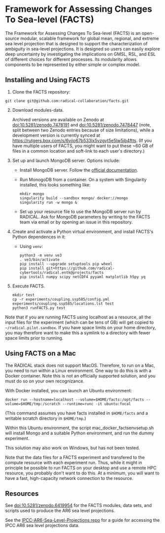# Framework for Assessing Changes To Sea-level (FACTS)

The Framework for Assessing Changes To Sea-level (FACTS) is an open-source modular, scalable framework for global mean, regional, and extreme sea level projection that is designed to support the characterization of ambiguity in sea-level projections. It is designed so users can easily explore deep uncertainty by investigating the implications on GMSL, RSL, and ESL of different choices for different processes. Its modularity allows components to be represented by either simple or complex model. 

## Installing and Using FACTS

1. Clone the FACTS repository:

  ```
  git clone git@github.com:radical-collaboration/facts.git
  ```

2. Download modules-data. 
 
   Archived versions are available on Zenodo at [doi:10.5281/zenodo.7478191](https://doi.org/10.5281/zenodo.7478191) and [doi:10.5281/zenodo.7478447](https://doi.org/10.5281/zenodo.7478447) (note, split between two Zenodo entries because of size limitations), while a development version is currently synced at https://rutgers.box.com/s/6vjio67b533lx5vzgyt5e5lw5jb4ftts. (If you have multiple users of FACTS, you might want to put these ~60 GB of files in a common location and soft-link to each user's directory.) 

3. Set up and launch MongoDB server. Options include:
 
    * Install MongoDB server. Follow the [official documentation](https://www.mongodb.com/docs/manual/administration/install-on-linux/).

    * Run MonogoDB from a container. On a system with Singularity installed, this looks something like:
 
      ```
      mkdir mongo
      singularity build --sandbox mongo/ docker://mongo
      singularity run -w mongo &
      ```

    * Set up your resource file to use the MongoDB server run by RADICAL. Ask for MongoDB parameters by writing to the FACTS team via email or by opening an issue in this repository.

4. Create and activate a Python virtual environment, and install FACTS's Python dependences in it:

   - Using `venv`:

     ```
     python3 -m venv ve3
     . ve3/bin/activate
     pip install --upgrade setuptools pip wheel
     pip install git+https://github.com/radical-cybertools/radical.entk@projects/facts
     pip install numpy scipy netCDF4 pyyaml matplotlib h5py yq
     ```

5. Execute FACTS.

   ```
   mkdir test
   cp -r experiments/coupling.ssp585/config.yml experiments/coupling.ssp585/locations.lst test
   python3 runFACTS.py test
   ```

Note that if you are running FACTS using localhost as a resource, all the input files for the experiment (which can be tens of GB) will get copied to ```~/radical.pilot.sandbox```. If you have space limits on your home directory, you may therefore want to make this a symlink to a directory with fewer space limits prior to running.

## Using FACTS on a Mac

The RADICAL stack does not support MacOS. Therefore, to run on a Mac, you need to run within a Linux environment. One way to do this is with a Docker container. Note this is not an officially supported solution, and you must do so on your own recognizance.

With Docker installed, you can launch an Ubuntu environment:

  ```
  docker run --hostname=localhost --volume=$HOME/facts:/opt/facts --volume=$HOME/tmp:/scratch --runtime=runc -it ubuntu:focal
  ```
(This command assumes you have facts installed in ```$HOME/facts``` and a writable scratch directory in ```$HOME/tmp```.)

Within this Ubuntu environment, the script mac_docker_factsenvsetup.sh will install Mongo and a suitable Python environment, and run the dummy experiment.

This solution may also work on Windows, but has not been tested.

Note that the data files for a FACTS experiment and transfered to the compute resource with each experiment run. Thus, while it might in principle be possible to run FACTS on your desktop and use a remote HPC resource, you probably don't want to do this. At a minimum, you will want to have a fast, high-capacity network connection to the resource.

## Resources

See [doi:10.5281/zenodo.6419954](https://doi.org/10.5281/zenodo.6419954) for the FACTS modules, data sets, and scripts used to produce the AR6 sea level projections.

See the [IPCC-AR6-Sea-Level-Projections repo](https://github.com/rutgers-ESSP/IPCC-AR6-Sea-Level-Projections) for a guide for accessing the IPCC AR6 sea level projections data.

